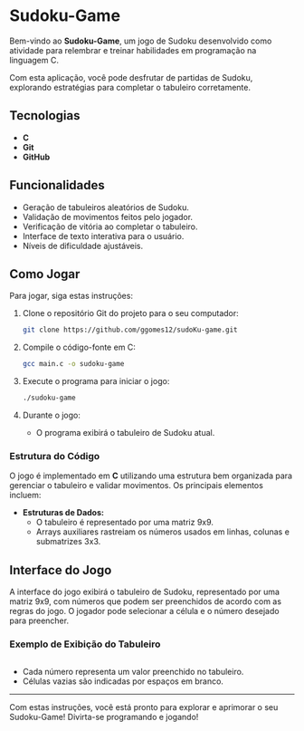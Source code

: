 # Sudoku-Game

Bem-vindo ao **Sudoku-Game**, um jogo de Sudoku desenvolvido como atividade para relembrar e treinar habilidades em programação na linguagem C.

Com esta aplicação, você pode desfrutar de partidas de Sudoku, explorando estratégias para completar o tabuleiro corretamente.

## Tecnologias

- **C**
- **Git**
- **GitHub**

## Funcionalidades

- Geração de tabuleiros aleatórios de Sudoku.
- Validação de movimentos feitos pelo jogador.
- Verificação de vitória ao completar o tabuleiro.
- Interface de texto interativa para o usuário.
- Níveis de dificuldade ajustáveis.

## Como Jogar

Para jogar, siga estas instruções:

1. Clone o repositório Git do projeto para o seu computador:
   ```bash
   git clone https://github.com/ggomes12/sudoKu-game.git
   ```

2. Compile o código-fonte em C:
   ```bash
   gcc main.c -o sudoku-game
   ```

3. Execute o programa para iniciar o jogo:
   ```bash
   ./sudoku-game
   ```

4. Durante o jogo:
   - O programa exibirá o tabuleiro de Sudoku atual.


### Estrutura do Código

O jogo é implementado em **C** utilizando uma estrutura bem organizada para gerenciar o tabuleiro e validar movimentos. Os principais elementos incluem:

- **Estruturas de Dados:**
  - O tabuleiro é representado por uma matriz 9x9.
  - Arrays auxiliares rastreiam os números usados em linhas, colunas e submatrizes 3x3.

## Interface do Jogo

A interface do jogo exibirá o tabuleiro de Sudoku, representado por uma matriz 9x9, com números que podem ser preenchidos de acordo com as regras do jogo. O jogador pode selecionar a célula e o número desejado para preencher.

### Exemplo de Exibição do Tabuleiro

```
```

- Cada número representa um valor preenchido no tabuleiro.
- Células vazias são indicadas por espaços em branco.


---

Com estas instruções, você está pronto para explorar e aprimorar o seu Sudoku-Game! Divirta-se programando e jogando!
